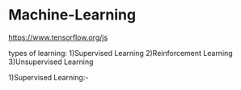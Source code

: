 # Machine-Learning

https://www.tensorflow.org/js


types of learning:
1)Supervised Learning
2)Reinforcement Learning
3)Unsupervised Learning

1)Supervised Learning:- 
